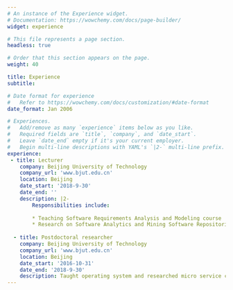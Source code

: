 ```yaml
---
# An instance of the Experience widget.
# Documentation: https://wowchemy.com/docs/page-builder/
widget: experience

# This file represents a page section.
headless: true

# Order that this section appears on the page.
weight: 40

title: Experience
subtitle:

# Date format for experience
#   Refer to https://wowchemy.com/docs/customization/#date-format
date_format: Jan 2006

# Experiences.
#   Add/remove as many `experience` items below as you like.
#   Required fields are `title`, `company`, and `date_start`.
#   Leave `date_end` empty if it's your current employer.
#   Begin multi-line descriptions with YAML's `|2-` multi-line prefix.
experience:
 - title: Lecturer
    company: Beijing University of Technology
    company_url: 'www.bjut.edu.cn'
    location: Beijing
    date_start: '2018-9-30'
    date_end: ''
    description: |2-
        Responsibilities include:
        
        * Teaching Software Requirements Analysis and Modeling course 
        * Research on Software Analytics and Mining Software Repositories (MSR)
        
  - title: Postdoctoral researcher 
    company: Beijing University of Technology 
    company_url: 'www.bjut.edu.cn'
    location: Beijing
    date_start: '2016-10-31'
    date_end: '2018-9-30'
    description: Taught operating system and researched micro service computing.
---
```

